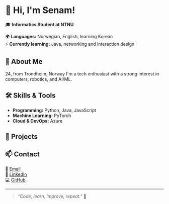 <!---
Sp1noffs/Sp1noffs is a ✨ special ✨ repository because its `README.md` (this file) appears on your GitHub profile.
You can click the Preview link to take a look at your changes.
--->

# 👋 Hi, I'm Senam!

🎓 **Informatics Student at NTNU**  
<!-- 💻 **Machine learning and robotics** -->
🌍 **Languages:** Norwegian, English, learning Korean  
⚡ **Currently learning:** Java, networking and interaction design  

## 🚀 About Me  
24, from Trondheim, Norway
I'm a tech enthusiast with a strong interest in computers, robotics, and AI/ML.   

## 🛠️ Skills & Tools  
- **Programming:** Python, Java, JavaScript  
- **Machine Learning:** PyTorch  
- **Cloud & DevOps:** Azure  

## 📌 Projects  
<!--🔹 [Project Name](GitHub Repo Link) – Short description of what it does  
🔹 [Another Project](GitHub Repo Link) – Another interesting project  -->

## 📫 Contact  
📧 [Email](mailto:dancing_dolce.7i@icloud.com)   
💼 [LinkedIn](www.linkedin.com/in/senam-julian-yao-asmussen-9b629823a)  
💻 [GitHub](https://github.com/SenamAsmussen)  

---

> _"Code, learn, improve, repeat."_ 🚀  
